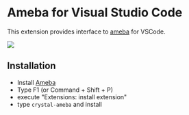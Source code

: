 # Ameba for Visual Studio Code

This extension provides interface to [ameba](https://github.com/veelenga/ameba) for VSCode.

![](https://github.com/veelenga/vscode-crystal-ameba/blob/master/assets/demo.png?raw=true)

## Installation

* Install [Ameba](https://github.com/veelenga/ameba#installation)
* Type F1 (or Command + Shift + P)
* execute "Extensions: install extension"
* type `crystal-ameba` and install

